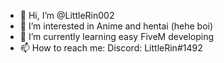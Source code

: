- 👋 Hi, I’m @LittleRin002
- 👀 I’m interested in Anime and hentai (hehe boi)
- 🌱 I’m currently learning easy FiveM developing
- 📫 How to reach me: Discord: LittleRin#1492

